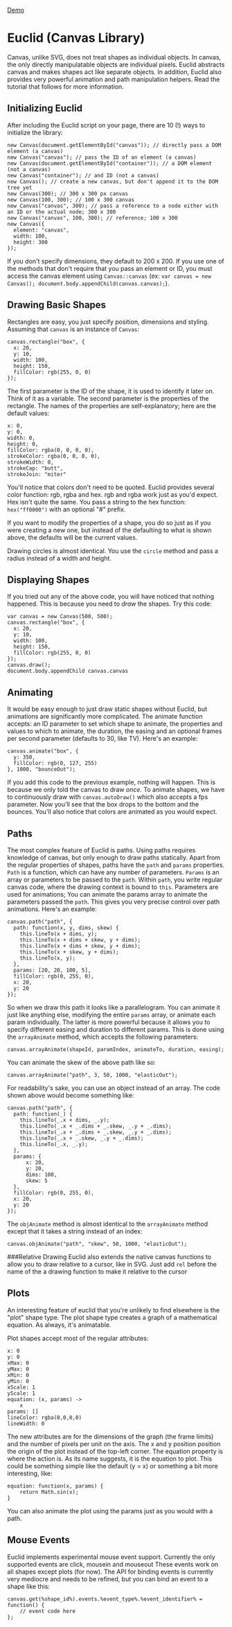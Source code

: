 [Demo](http://dl.dropbox.com/u/22134281/canvas-lib/index.html)

Euclid (Canvas Library)
=======================
Canvas, unlike SVG, does not treat shapes as individual objects. In canvas, the only directly manipulatable objects are individual pixels. Euclid abstracts canvas and makes shapes act like separate objects. In addition, Euclid also provides very powerful animation and path manipulation helpers. Read the tutorial that follows for more information.

Initializing Euclid
-------------------
After including the Euclid script on your page, there are 10 (!) ways to initialize the library:

    new Canvas(document.getElementById("canvas")); // directly pass a DOM element (a canvas)
    new Canvas("canvas"); // pass the ID of an element (a canvas)
    new Canvas(document.getElementById("container")); // a DOM element (not a canvas)
    new Canvas("container"); // and ID (not a canvas)
    new Canvas(); // create a new canvas, but don't append it to the DOM tree yet
    new Canvas(300); // 300 x 300 px canvas
    new Canvas(100, 300); // 100 x 300 canvas
    new Canvas("canvas", 300); // pass a reference to a node either with an ID or the actual node; 300 x 300
    new Canvas("canvas", 100, 300); // reference; 100 x 300
    new Canvas({
      element: "canvas",
      width: 100,
      height: 300
    });

If you don't specify dimensions, they default to 200 x 200. If you use one of the methods that don't require that you pass an element or ID, you must access the canvas element using `Canvas::canvas` (ex: `var canvas = new Canvas(); document.body.appendChild(canvas.canvas);`).

Drawing Basic Shapes
--------------------
Rectangles are easy, you just specify position, dimensions and styling. Assuming that `canvas` is an instance of `Canvas`:

    canvas.rectangle("box", {
      x: 20,
      y: 10,
      width: 100,
      height: 150,
      fillColor: rgb(255, 0, 0) 
    });

The first parameter is the ID of the shape, it is used to identify it later on. Think of it as a variable. The second parameter is the properties of the rectangle. The names of the properties are self-explanatory; here are the default values:

    x: 0,
    y: 0,
    width: 0,
    height: 0,
    fillColor: rgba(0, 0, 0, 0),
    strokeColor: rgba(0, 0, 0, 0),
    strokeWidth: 0,
    strokeCap: "butt",
    strokeJoin: "miter"

You'll notice that colors don't need to be quoted. Euclid provides several color function: rgb, rgba and hex. rgb and rgba work just as you'd expect. Hex isn't quite the same. You pass a string to the hex function: `hex("ff0000")` with an optional "#" prefix.

If you want to modify the properties of a shape, you do so just as if you were creating a new one, but instead of the defaulting to what is shown above, the defaults will be the current values.

Drawing circles is almost identical. You use the `circle` method and pass a radius instead of a width and height.

Displaying Shapes
-----------------
If you tried out any of the above code, you will have noticed that nothing happened. This is because you need to _draw_ the shapes. Try this code:

    var canvas = new Canvas(500, 500);
    canvas.rectangle("box", {
      x: 20,
      y: 10,
      width: 100,
      height: 150,
      fillColor: rgb(255, 0, 0) 
    });
    canvas.draw();
    document.body.appendChild canvas.canvas

Animating
---------
It would be easy enough to just draw static shapes without Euclid, but animations are significantly more complicated. The animate function accepts: an ID parameter to set which shape to animate, the properties and values to which to animate, the duration, the easing and an optional frames per second parameter (defaults to 30, like TV). Here's an example:

    canvas.animate("box", {
      y: 350,
      fillColor: rgb(0, 127, 255)
    }, 1000, "bounceOut");

If you add this code to the previous example, nothing will happen. This is because we only told the canvas to draw _once_. To animate shapes, we have to continuously draw with `canvas.autoDraw()` which also accepts a fps parameter. Now you'll see that the box drops to the bottom and the bounces. You'll also notice that colors are animated as you would expect.

Paths
-----
The most complex feature of Euclid is paths. Using paths requires knowledge of canvas, but only enough to draw paths statically. Apart from the regular properties of shapes, paths have the `path` and `params` properties. `Path` is a function, which can have any number of parameters. `Params` is an array or parameters to be passed to the `path`. Within `path`, you write regular canvas code, where the drawing context is bound to `this`. Parameters are used for animations; You can animate the params array to animate the parameters passed the `path`. This gives you very precise control over path animations. Here's an example:

    canvas.path("path", {
      path: function(x, y, dims, skew) {
        this.lineTo(x + dims, y);
        this.lineTo(x + dims + skew, y + dims);
        this.lineTo(x + dims + skew, y + dims);
        this.lineTo(x + skew, y + dims);
        this.lineTo(x, y);
      },
      params: [20, 20, 100, 5],
      fillColor: rgb(0, 255, 0),
      x: 20,
      y: 20
    });

So when we draw this path it looks like a parallelogram. You can animate it just like anything else, modifying the entire `params` array, or animate each param individually. The latter is more powerful because it allows you to specify different easing and duration to different params. This is done using the `arrayAnimate` method, which accepts the following parameters:

    canvas.arrayAnimate(shapeId, paramIndex, animateTo, duration, easing);
    
You can animate the skew of the above path like so:

    canvas.arrayAnimate("path", 3, 50, 1000, "elasticOut");

For readability's sake, you can use an object instead of an array. The code shown above would become something like:

    canvas.path("path", {
      path: function(_) {
        this.lineTo(_.x + dims, _.y);
        this.lineTo(_.x + _.dims + _.skew, _.y + _.dims);
        this.lineTo(_.x + _.dims + _.skew, _.y + _.dims);
        this.lineTo(_.x + _.skew, _.y + _.dims);
        this.lineTo(_.x, _.y);
      },
      params: {
          x: 20,
          y: 20,
          dims: 100,
          skew: 5
      },
      fillColor: rgb(0, 255, 0),
      x: 20,
      y: 20
    });

The `objAnimate` method is almost identical to the `arrayAnimate` method except that it takes a string instead of an index:

    canvas.objAnimate("path", "skew", 50, 1000, "elasticOut");

###Relative Drawing
Euclid also extends the native canvas functions to allow you to draw relative to a cursor, like in SVG. Just add `rel` before the name of the a drawing function
to make it relative to the cursor

Plots
-----
An interesting feature of euclid that you're unlikely to find elsewhere is the "plot" shape type.
The plot shape type creates a graph of a mathematical equation. As always, it's animatable.

Plot shapes accept most of the regular attributes:

    x: 0
    y: 0
    xMax: 0
    yMax: 0
    xMin: 0
    yMin: 0
    xScale: 1
    yScale: 1
    equation: (x, params) ->
        x
    params: []
    lineColor: rgba(0,0,0,0)
    lineWidth: 0

The new attributes are for the dimensions of the graph (the frame limits) and the number of pixels per unit
on the axis. The x and y position position the origin of the plot instead of the top-left corner.
The equation property is where the action is. As its name suggests, it is the equation to plot. This could
be something simple like the default (y = x) or something a bit more interesting, like:

    equation: function(x, params) {
        return Math.sin(x);
    }

You can also animate the plot using the params just as you would with a path.

Mouse Events
------------
Euclid implements experimental mouse event support. Currently the only supported events are click, mousein and mouseout
These events work on all shapes except plots (for now). The API for binding events is currently very mediocre
and needs to be refined, but you can bind an event to a shape like this:

    canvas.get(%shape_id%).events.%event_type%.%event_identifier% = function() {
        // event code here
    };